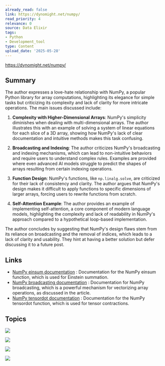 ```yaml
---
already_read: false
link: https://dynomight.net/numpy/
read_priority: 4
relevance: 0
source: Data Elixir
tags:
- Python
- Development_tool
type: Content
upload_date: '2025-05-28'
---
```


https://dynomight.net/numpy/
## Summary

The author expresses a love-hate relationship with NumPy, a popular Python library for array computations, highlighting its elegance for simple tasks but criticizing its complexity and lack of clarity for more intricate operations. The main issues discussed include:

1. **Complexity with Higher-Dimensional Arrays**: NumPy's simplicity diminishes when dealing with multi-dimensional arrays. The author illustrates this with an example of solving a system of linear equations for each slice of a 3D array, showing how NumPy's lack of clear documentation and intuitive methods makes this task confusing.

2. **Broadcasting and Indexing**: The author criticizes NumPy's broadcasting and indexing mechanisms, which can lead to non-intuitive behaviors and require users to understand complex rules. Examples are provided where even advanced AI models struggle to predict the shapes of arrays resulting from certain indexing operations.

3. **Function Design**: NumPy's functions, like `np.linalg.solve`, are criticized for their lack of consistency and clarity. The author argues that NumPy's design makes it difficult to apply functions to specific dimensions of larger arrays, forcing users to rewrite functions from scratch.

4. **Self-Attention Example**: The author provides an example of implementing self-attention, a core component of modern language models, highlighting the complexity and lack of readability in NumPy's approach compared to a hypothetical loop-based implementation.

The author concludes by suggesting that NumPy's design flaws stem from its reliance on broadcasting and the removal of indices, which leads to a lack of clarity and usability. They hint at having a better solution but defer discussing it to a future post.
## Links

- [NumPy einsum documentation](https://numpy.org/doc/stable/reference/generated/numpy.einsum.html) : Documentation for the NumPy einsum function, which is used for Einstein summation.
- [NumPy broadcasting documentation](https://numpy.org/doc/stable/user/basics.broadcasting.html) : Documentation for NumPy broadcasting, which is a powerful mechanism for vectorizing array operations, as discussed in the article.
- [NumPy tensordot documentation](https://numpy.org/doc/stable/reference/generated/numpy.tensordot.html) : Documentation for the NumPy tensordot function, which is used for tensor contractions.

## Topics

![](topics/Library/CuPy)

![](topics/Library/Einops)

![](topics/Library/NumPy)

![](topics/Library/JAX)